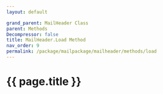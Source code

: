 ```yaml
---
layout: default

grand_parent: MailHeader Class
parent: Methods
Decompressor: false
title: MailHeader.Load Method
nav_order: 9
permalink: /package/mailpackage/mailheader/methods/load
---
```

# {{ page.title }}